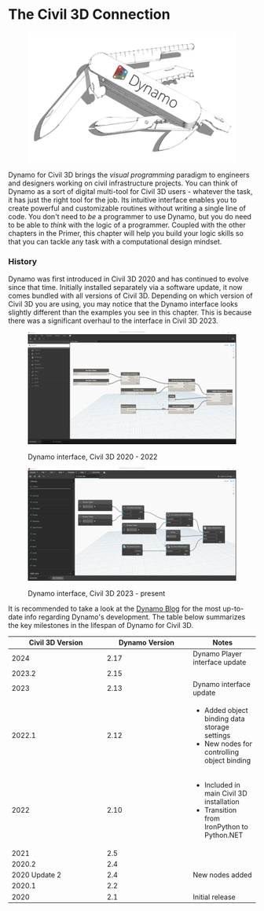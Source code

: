 # The Civil 3D Connection

<figure><img src="../.gitbook/assets/DynamoSwissKnife-WhiteBackground_edit (2).jpg" alt="" width="563"><figcaption></figcaption></figure>

Dynamo for Civil 3D brings the _visual programming_ paradigm to engineers and designers working on civil infrastructure projects. You can think of Dynamo as a sort of digital multi-tool for Civil 3D users - whatever the task, it has just the right tool for the job. Its intuitive interface enables you to create powerful and customizable routines without writing a single line of code. You don't need to _be_ a programmer to use Dynamo, but you do need to be able to _think_ with the logic of a programmer. Coupled with the other chapters in the Primer, this chapter will help you build your logic skills so that you can tackle any task with a computational design mindset.

### History

Dynamo was first introduced in Civil 3D 2020 and has continued to evolve since that time. Initially installed separately via a software update, it now comes bundled with all versions of Civil 3D. Depending on which version of Civil 3D you are using, you may notice that the Dynamo interface looks slightly different than the examples you see in this chapter. This is because there was a significant overhaul to the interface in Civil 3D 2023.

<figure><img src="../.gitbook/assets/c3d-ui-old.png" alt=""><figcaption><p>Dynamo interface, Civil 3D 2020 - 2022</p></figcaption></figure>

<figure><img src="../.gitbook/assets/c3d-ui-new.png" alt=""><figcaption><p>Dynamo interface, Civil 3D 2023 - present</p></figcaption></figure>

It is recommended to take a look at the [Dynamo Blog](https://dynamobim.org/blog/) for the most up-to-date info regarding Dynamo's development. The table below summarizes the key milestones in the lifespan of Dynamo for Civil 3D.&#x20;

<table data-full-width="false"><thead><tr><th width="180">Civil 3D Version</th><th width="161">Dynamo Version</th><th>Notes</th></tr></thead><tbody><tr><td>2024</td><td>2.17</td><td>Dynamo Player interface update</td></tr><tr><td>2023.2</td><td>2.15</td><td></td></tr><tr><td>2023</td><td>2.13</td><td>Dynamo interface update</td></tr><tr><td>2022.1</td><td>2.12</td><td><ul><li>Added object binding data storage settings</li><li>New nodes for controlling object binding</li></ul></td></tr><tr><td>2022</td><td>2.10</td><td><ul><li>Included in main Civil 3D installation</li><li>Transition from IronPython to Python.NET</li></ul></td></tr><tr><td>2021</td><td>2.5</td><td></td></tr><tr><td>2020.2</td><td>2.4</td><td></td></tr><tr><td>2020 Update 2</td><td>2.4</td><td>New nodes added</td></tr><tr><td>2020.1</td><td>2.2</td><td></td></tr><tr><td>2020</td><td>2.1</td><td>Initial release</td></tr></tbody></table>
